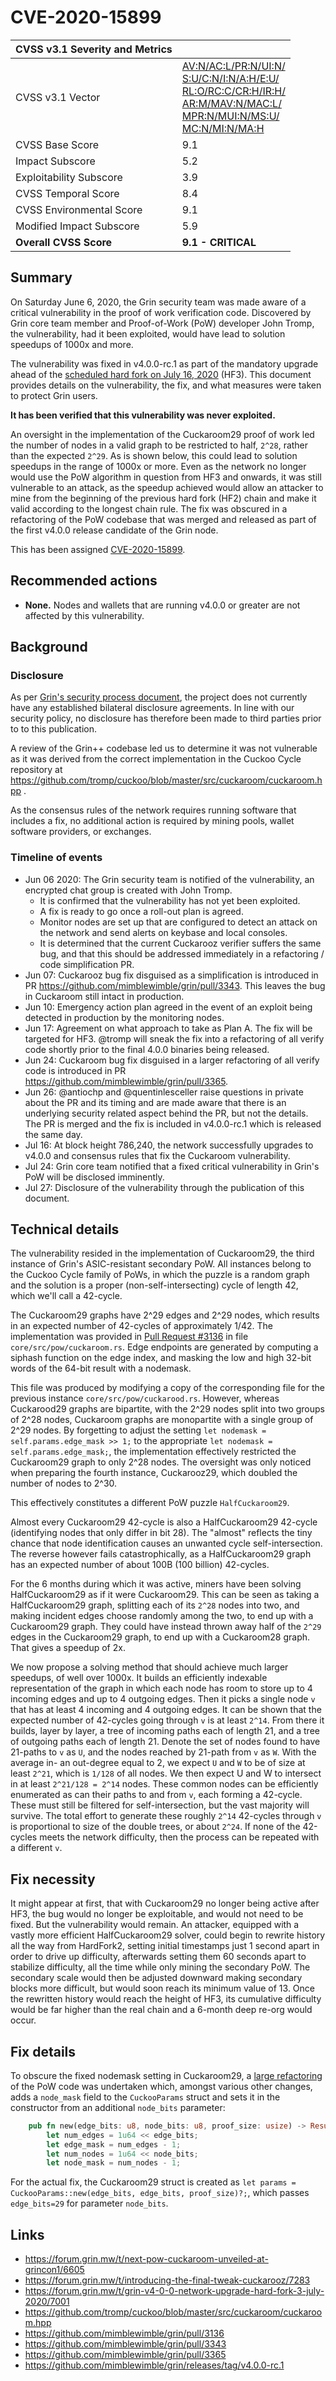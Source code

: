 # CVE-2020-15899

| CVSS v3.1 Severity and Metrics | |
|---|---|
| CVSS v3.1 Vector | [AV:N/AC:L/PR:N/UI:N/<br>S:U/C:N/I:N/A:H/E:U/<br>RL:O/RC:C/CR:H/IR:H/<br>AR:M/MAV:N/MAC:L/<br>MPR:N/MUI:N/MS:U/<br>MC:N/MI:N/MA:H](https://nvd.nist.gov/vuln-metrics/cvss/v3-calculator?vector=AV:N/AC:L/PR:N/UI:N/S:U/C:N/I:H/A:H/E:F/RL:O/RC:C/CR:H/IR:H/AR:H/MAV:N/MAC:L/MPR:N/MUI:N/MS:U/MC:N/MI:H/MA:H&version=3.1) |
| CVSS Base Score | 9.1 |
| Impact Subscore | 5.2 |
| Exploitability Subscore | 3.9 |
| CVSS Temporal Score | 8.4 |
| CVSS Environmental Score | 9.1 |
| Modified Impact Subscore | 5.9 |
|**Overall CVSS Score** | **9.1 - CRITICAL** |

## Summary

On Saturday June 6, 2020, the Grin security team was made aware of a critical vulnerability in the proof of work verification code. Discovered by Grin core team member and Proof-of-Work (PoW) developer John Tromp, the vulnerability, had it been exploited, would have lead to solution speedups of 1000x and more.

The vulnerability was fixed in v4.0.0-rc.1 as part of the mandatory upgrade ahead of the [scheduled hard fork on July 16, 2020](https://forum.grin.mw/t/grin-v4-0-0-network-upgrade-hard-fork-3-july-2020/7001) (HF3). This document provides details on the vulnerability, the fix, and what measures were taken to protect Grin users.

**It has been verified that this vulnerability was never exploited.**

An oversight in the implementation of the Cuckaroom29 proof of work led the number of nodes in a valid graph to be restricted to half, `2^28`,  rather than the expected `2^29`. As is shown below, this could lead to solution speedups in the range of 1000x or more. Even as the network no longer would use the PoW algorithm in question from HF3 and onwards, it was still vulnerable to an attack, as the speedup achieved would allow an attacker to mine from the beginning of the previous hard fork (HF2) chain and make it valid according to the longest chain rule. The fix was obscured in a refactoring of the PoW codebase that was merged and released as part of the first v4.0.0 release candidate of the Grin node.

This has been assigned [CVE-2020-15899](https://cve.mitre.org/cgi-bin/cvename.cgi?name=CVE-2020-15899).

## Recommended actions

* **None.** Nodes and wallets that are running v4.0.0 or greater are not affected by this vulnerability.

## Background

### Disclosure

As per [Grin's security process document](https://github.com/mimblewimble/grin/blob/master/SECURITY.md#bilateral-responsible-disclosure-agreements), the project does not currently have any established bilateral disclosure agreements. In line with our security policy, no disclosure has therefore been made to third parties prior to to this publication.

A review of the Grin++ codebase led us to determine it was not vulnerable as it was derived from the correct implementation in the Cuckoo Cycle repository at https://github.com/tromp/cuckoo/blob/master/src/cuckaroom/cuckaroom.hpp .

As the consensus rules of the network requires running software that includes a fix, no additional action is required by mining pools, wallet software providers, or exchanges.

### Timeline of events

* Jun 06 2020: The Grin security team is notified of the vulnerability, an encrypted chat group is created with John Tromp.
   * It is confirmed that the vulnerability has not yet been exploited.
   * A fix is ready to go once a roll-out plan is agreed.
   * Monitor nodes are set up that are configured to detect an attack on the network and send alerts on keybase and local consoles.
   * It is determined that the current Cuckarooz verifier suffers the same bug, and that this should be addressed immediately in a refactoring / code simplification PR.
* Jun 07: Cuckarooz bug fix disguised as a simplification is introduced in PR https://github.com/mimblewimble/grin/pull/3343. This leaves the bug in Cuckaroom still intact in production.
* Jun 10: Emergency action plan agreed in the event of an exploit being detected in production by the monitoring nodes.
* Jun 17: Agreement on what approach to take as Plan A. The fix will be targeted for HF3. @tromp will sneak the fix into a refactoring of all verify code shortly prior to the final 4.0.0 binaries being released.
* Jun 24: Cuckaroom bug fix disguised in a larger refactoring of all verify code is introduced in PR https://github.com/mimblewimble/grin/pull/3365.
* Jun 26: @antiochp and @quentinlesceller raise questions in private about the PR and its timing and are made aware that there is an underlying security related aspect behind the PR, but not the details. The PR is merged and the fix is included in v4.0.0-rc.1 which is released the same day.
* Jul 16: At block height 786,240, the network successfully upgrades to v4.0.0 and consensus rules that fix the Cuckaroom vulnerability.
* Jul 24: Grin core team notified that a fixed critical vulnerability in Grin's PoW will be disclosed imminently.
* Jul 27: Disclosure of the vulnerability through the publication of this document.

## Technical details

The vulnerability resided in the implementation of Cuckaroom29, the third
instance of Grin's ASIC-resistant secondary PoW.  All instances belong to the
Cuckoo Cycle family of PoWs, in which the puzzle is a random graph and the
solution is a proper (non-self-intersecting) cycle of length 42, which we'll
call a 42-cycle.

The Cuckaroom29 graphs have 2^29 edges and 2^29 nodes, which results in an
expected number of 42-cycles of approximately 1/42. The implementation was
provided in [Pull Request #3136](https://github.com/mimblewimble/grin/pull/3136)
in file `core/src/pow/cuckaroom.rs`. Edge endpoints are generated by computing
a siphash function on the edge index, and masking the low and high 32-bit words
of the 64-bit result with a nodemask.

This file was produced by modifying a copy of the corresponding file for the
previous instance `core/src/pow/cuckarood.rs`. However, whereas Cuckarood29
graphs are bipartite, with the 2^29 nodes split into two groups of 2^28 nodes,
Cuckaroom graphs are monopartite with a single group of 2^29 nodes. By
forgetting to adjust the setting `let nodemask = self.params.edge_mask >> 1;`
to the appropriate `let nodemask = self.params.edge_mask;`, the implementation
effectively restricted the Cuckaroom29 graph to only 2^28 nodes. The oversight
was only noticed when preparing the fourth instance, Cuckarooz29, which doubled
the number of nodes to 2^30.

This effectively constitutes a different PoW puzzle `HalfCuckaroom29`.

Almost every Cuckaroom29 42-cycle is also a HalfCuckaroom29 42-cycle
(identifying nodes that only differ in bit 28). The "almost" reflects the tiny
chance that node identification causes an unwanted cycle self-intersection. The
reverse however fails catastrophically, as a HalfCuckaroom29 graph has an
expected number of about 100B (100 billion) 42-cycles.

For the 6 months during which it was active, miners have been solving
HalfCuckaroom29 as if it were Cuckaroom29. This can be seen as taking a
HalfCuckaroom29 graph, splitting each of its `2^28` nodes into two, and making
incident edges choose randomly among the two, to end up with a Cuckaroom29
graph. They could have instead thrown away half of the `2^29` edges in the
Cuckaroom29 graph, to end up with a Cuckaroom28 graph. That gives a speedup of
2x.

We now propose a solving method that should achieve much larger speedups, of well over 1000x.
It builds an efficiently indexable representation of the graph in which each node
has room to store up to 4 incoming edges and up to 4 outgoing edges. Then it
picks a single node `v` that has at least 4 incoming and 4 outgoing edges. It
can be shown that the expected number of 42-cycles going through `v` is at
least `2^14`. From there it builds, layer by layer, a tree of incoming paths
each of length 21, and a tree of outgoing paths each of length 21. Denote the
set of nodes found to have 21-paths to `v` as `U`, and the nodes reached by
21-path from `v` as `W`.  With the average in- an out-degree equal to 2, we
expect `U` and `W` to be of size at least `2^21`, which is `1/128` of all nodes.
We then expect U and W to intersect in at least `2^21/128 = 2^14` nodes. These
common nodes can be efficiently enumerated as can their paths to and from `v`,
each forming a 42-cycle. These must still be filtered for self-intersection,
but the vast majority will survive. The total effort to generate these roughly
`2^14` 42-cycles through `v` is proportional to size of the double trees, or
about `2^24`. If none of the 42-cycles meets the network difficulty, then the
process can be repeated with a different `v`.

## Fix necessity

It might appear at first, that with Cuckaroom29 no longer being active after
HF3, the bug would no longer be exploitable, and would not need to be fixed.
But the vulnerability would remain. An attacker, equipped with a vastly more
efficient HalfCuckaroom29 solver, could begin to rewrite history all the way from
HardFork2, setting initial timestamps just 1 second apart in order to drive up
difficulty, afterwards  setting them 60 seconds apart to stabilize difficulty,
all the time while only mining the secondary PoW. The secondary scale would then be
adjusted downward making secondary blocks more difficult, but would soon reach
its minimum value of 13. Once the rewritten history would reach the height of
HF3, its cumulative difficulty would be far higher than the real chain and a
6-month deep re-org would occur.

## Fix details

To obscure the fixed nodemask setting in Cuckaroom29, a [large refactoring](https://github.com/mimblewimble/grin/pull/3365) of the PoW code was undertaken which, amongst various other changes, adds a `node_mask` field to the `CuckooParams` struct and sets it in the constructor from an additional `node_bits` parameter:

```rust
    pub fn new(edge_bits: u8, node_bits: u8, proof_size: usize) -> Result<CuckooParams, Error> {
        let num_edges = 1u64 << edge_bits;
        let edge_mask = num_edges - 1;
        let num_nodes = 1u64 << node_bits;
        let node_mask = num_nodes - 1;
```

For the actual fix, the Cuckaroom29 struct is created as `let params = CuckooParams::new(edge_bits, edge_bits, proof_size)?;`, which passes `edge_bits=29` for parameter `node_bits`.

## Links

* https://forum.grin.mw/t/next-pow-cuckaroom-unveiled-at-grincon1/6605
* https://forum.grin.mw/t/introducing-the-final-tweak-cuckarooz/7283
* https://forum.grin.mw/t/grin-v4-0-0-network-upgrade-hard-fork-3-july-2020/7001
* https://github.com/tromp/cuckoo/blob/master/src/cuckaroom/cuckaroom.hpp
* https://github.com/mimblewimble/grin/pull/3136
* https://github.com/mimblewimble/grin/pull/3343
* https://github.com/mimblewimble/grin/pull/3365
* https://github.com/mimblewimble/grin/releases/tag/v4.0.0-rc.1
